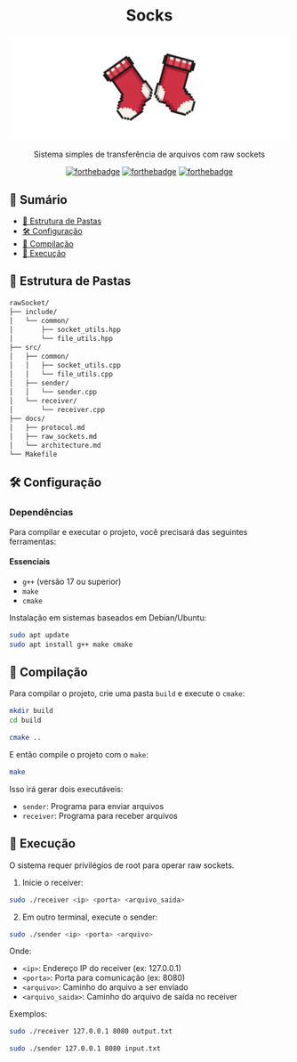 <!-- markdownlint-disable -->
<div align="center">

# Socks

![socks_logo](./socks.png)

Sistema simples de transferência de arquivos com raw sockets

[![forthebadge](https://forthebadge.com/images/badges/made-with-c-plus-plus.svg)](https://forthebadge.com)
[![forthebadge](https://forthebadge.com/images/badges/built-with-grammas-recipe.svg)](https://forthebadge.com)
[![forthebadge](https://forthebadge.com/images/badges/60-percent-of-the-time-works-every-time.svg)](https://forthebadge.com)

</div>
<!-- markdownlint-restore -->

## 📑 Sumário
- [📁 Estrutura de Pastas](#-estrutura-de-pastas)
- [🛠 Configuração](#-configuração)
- [🔨 Compilação](#-compilação)
- [🚀 Execução](#-execução)

## 📁 Estrutura de Pastas
```
rawSocket/
├── include/
│   └── common/
│       ├── socket_utils.hpp
│       └── file_utils.hpp
├── src/
│   ├── common/
│   │   ├── socket_utils.cpp
│   │   └── file_utils.cpp
│   ├── sender/
│   │   └── sender.cpp
│   └── receiver/
│       └── receiver.cpp
├── docs/
│   ├── protocol.md
│   ├── raw_sockets.md
│   └── architecture.md
└── Makefile
```

## 🛠 Configuração

### Dependências
Para compilar e executar o projeto, você precisará das seguintes ferramentas:

#### Essenciais
- `g++` (versão 17 ou superior)
- `make`
- `cmake`

Instalação em sistemas baseados em Debian/Ubuntu:
```bash
sudo apt update
sudo apt install g++ make cmake
```

## 🔨 Compilação

Para compilar o projeto, crie uma pasta `build` e execute o `cmake`:

```bash
mkdir build
cd build
```

```bash
cmake ..
```

E então compile o projeto com o `make`:

```bash
make
```

Isso irá gerar dois executáveis:
- `sender`: Programa para enviar arquivos
- `receiver`: Programa para receber arquivos

## 🚀 Execução

O sistema requer privilégios de root para operar raw sockets.

1. Inicie o receiver:
```bash
sudo ./receiver <ip> <porta> <arquivo_saida>
```

2. Em outro terminal, execute o sender:
```bash
sudo ./sender <ip> <porta> <arquivo>
```

Onde:
- `<ip>`: Endereço IP do receiver (ex: 127.0.0.1)
- `<porta>`: Porta para comunicação (ex: 8080)
- `<arquivo>`: Caminho do arquivo a ser enviado
- `<arquivo_saida>`: Caminho do arquivo de saída no receiver

Exemplos:
```bash
sudo ./receiver 127.0.0.1 8080 output.txt
```

```bash
sudo ./sender 127.0.0.1 8080 input.txt
```
